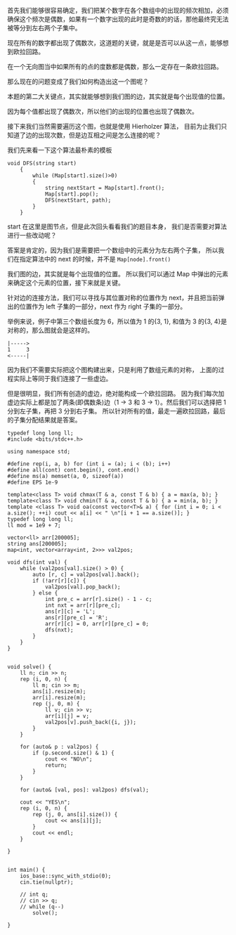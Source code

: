 首先我们能够很容易确定，我们把某个数字在各个数组中的出现的频次相加，必须确保这个频次是偶数，如果有一个数字出现的此时是奇数的的话，那他最终究无法被等分到左右两个子集中。 

现在所有的数字都出现了偶数次，这道题的关键，就是是否可以从这一点，能够想到欧拉回路。 

在一个无向图当中如果所有的点的度数都是偶数，那么一定存在一条欧拉回路。 

那么现在的问题变成了我们如何构造出这一个图呢？ 

本题的第二大关键点，其实就能够想到我们图的边，其实就是每个出现值的位置。 

因为每个值都出现了偶数次，所以他们的出现的位置也出现了偶数次。 

接下来我们当然需要遍历这个图，也就是使用 Hierholzer 算法，
目前为止我们只知道了边的出现次数，但是边互相之间是怎么连接的呢？ 

我们先来看一下这个算法最朴素的模板

``` 
void DFS(string start)
    {
        while (Map[start].size()>0)
        {
            string nextStart = Map[start].front();
            Map[start].pop();
            DFS(nextStart, path);
        }
    } 
```

start 在这里是图节点，但是此次回头看看我们的题目本身，
我们是否需要对算法进行一些改动呢？ 

答案是肯定的，因为我们是需要把一个数组中的元素分为左右两个子集，
所以我们在指定算法中的 next 的时候，并不是 `Map[node].front()` 

我们图的边，其实就是每个出现值的位置。
所以我们可以通过 Map 中弹出的元素来确定这个元素的位置，接下来就是关键。

针对边的连接方法，我们可以寻找与其位置对称的位置作为 next，并且把当前弹出的位置作为 left 子集的一部分，next 作为 right 子集的一部分。 

举例来说，例子中第三个数组长度为 6，所以值为 1 的{3, 1}, 和值为 3 的{3, 4}是对称的，那么图就会是这样的。
```  
|----->  
1     3
<-----|
``` 

因为我们不需要实际把这个图构建出来，只是利用了数组元素的对称，
上面的过程实际上等同于我们连接了一些虚边。

但是很明显，我们所有创造的虚边，绝对能构成一个欧拉回路。
因为我们每次加虚边实际上都是加了两条(即偶数条)边（1 -> 3 和 3 -> 1）。然后我们可以选择把 1 分到左子集，再把 3 分到右子集。 所以针对所有的值，最走一遍欧拉回路，最后的子集分配结果就是答案。

```
typedef long long ll;
#include <bits/stdc++.h>

using namespace std;

#define rep(i, a, b) for (int i = (a); i < (b); i++)
#define all(cont) cont.begin(), cont.end()
#define ms(a) memset(a, 0, sizeof(a))
#define EPS 1e-9
	
template<class T> void chmax(T & a, const T & b) { a = max(a, b); } 
template<class T> void chmin(T & a, const T & b) { a = min(a, b); } 
template <class T> void oa(const vector<T>& a) { for (int i = 0; i < a.size(); ++i) cout << a[i] << " \n"[i + 1 == a.size()]; }
typedef long long ll;
ll mod = 1e9 + 7;

vector<ll> arr[200005];
string ans[200005];
map<int, vector<array<int, 2>>> val2pos;

void dfs(int val) {
    while (val2pos[val].size() > 0) {
        auto [r, c] = val2pos[val].back();
        if (!arr[r][c]) {
            val2pos[val].pop_back();
        } else {
            int pre_c = arr[r].size() - 1 - c;
			int nxt = arr[r][pre_c];
            ans[r][c] = 'L';
            ans[r][pre_c] = 'R';
            arr[r][c] = 0, arr[r][pre_c] = 0;
            dfs(nxt);
        }
    }
}


void solve() {
	ll n; cin >> n;
	rep (i, 0, n) {
		ll m; cin >> m;
		ans[i].resize(m);
		arr[i].resize(m);
		rep (j, 0, m) {
			ll v; cin >> v;
			arr[i][j] = v;
			val2pos[v].push_back({i, j});
		}
	}
	
	for (auto& p : val2pos) {
        if (p.second.size() & 1) {
            cout << "NO\n";
            return;
        }
    }
	
	for (auto& [val, pos]: val2pos) dfs(val);
	
	cout << "YES\n";    
    rep (i, 0, n) {
		rep (j, 0, ans[i].size()) {
			cout << ans[i][j];
		}
		cout << endl;
	}
	
}

	
int main() {
	ios_base::sync_with_stdio(0);
	cin.tie(nullptr);
	
	// int q;
	// cin >> q;
	// while (q--)
		solve();
	
}
```
